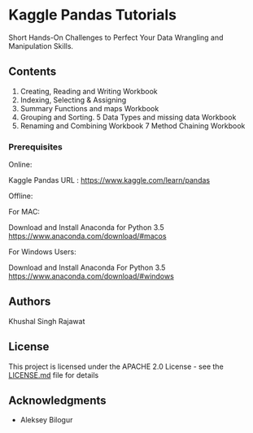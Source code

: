 # Kaggle Pandas Tutorials

Short Hands-On Challenges to Perfect Your Data Wrangling and Manipulation Skills.

## Contents

1. Creating, Reading and Writing Workbook
2. Indexing, Selecting & Assigning
3. Summary Functions and maps Workbook
4. Grouping and Sorting.
5 Data Types and missing data Workbook
6. Renaming and Combining Workbook
7 Method Chaining Workbook

### Prerequisites

Online:

Kaggle Pandas URL : https://www.kaggle.com/learn/pandas

Offline:

For MAC:

Download and Install Anaconda for Python 3.5
https://www.anaconda.com/download/#macos

For Windows Users:

Download and Install Anaconda For Python 3.5
https://www.anaconda.com/download/#windows

## Authors

Khushal Singh Rajawat

## License

This project is licensed under the APACHE 2.0 License - see the [LICENSE.md](LICENSE.md) file for details

## Acknowledgments

* Aleksey Bilogur
